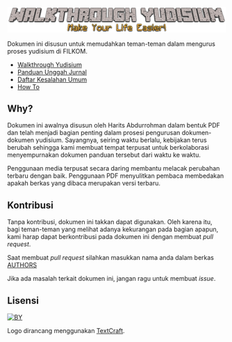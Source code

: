 ![cover](/img/banner.png)


Dokumen ini disusun untuk memudahkan teman-teman dalam mengurus proses yudisium
di FILKOM.

- [Walkthrough Yudisium](walkthrough.md)
- [Panduan Unggah Jurnal](panduan-unggah-jurnal.md)
- [Daftar Kesalahan Umum](kesalahan-umum.md)
- [How To](howto.md)


## Why?

Dokumen ini awalnya disusun oleh Harits Abdurrohman dalam bentuk PDF dan telah menjadi
bagian penting dalam prosesi pengurusan dokumen-dokumen yudisium. Sayangnya,
seiring waktu berlalu, kebijakan terus berubah sehingga kami membuat tempat
terpusat untuk berkolaborasi menyempurnakan dokumen panduan tersebut dari waktu
ke waktu.

Penggunaan media terpusat secara daring membantu melacak perubahan terbaru dengan
baik. Penggunaan PDF menyulitkan pembaca membedakan apakah berkas yang dibaca
merupakan versi terbaru.

## Kontribusi

Tanpa kontribusi, dokumen ini takkan dapat digunakan. Oleh karena itu, bagi
teman-teman yang melihat adanya kekurangan pada bagian apapun, kami harap dapat
berkontribusi pada dokumen ini dengan membuat _pull request_.

Saat membuat _pull request_ silahkan masukkan nama anda dalam berkas [AUTHORS](AUTHORS.md)

Jika ada masalah terkait dokumen ini, jangan ragu untuk membuat _issue_.

## Lisensi

[![BY](https://mirrors.creativecommons.org/presskit/buttons/88x31/svg/by.svg)](http://creativecommons.org/licenses/by/4.0/)

Logo dirancang menggunakan [TextCraft](https://textcraft.net).
